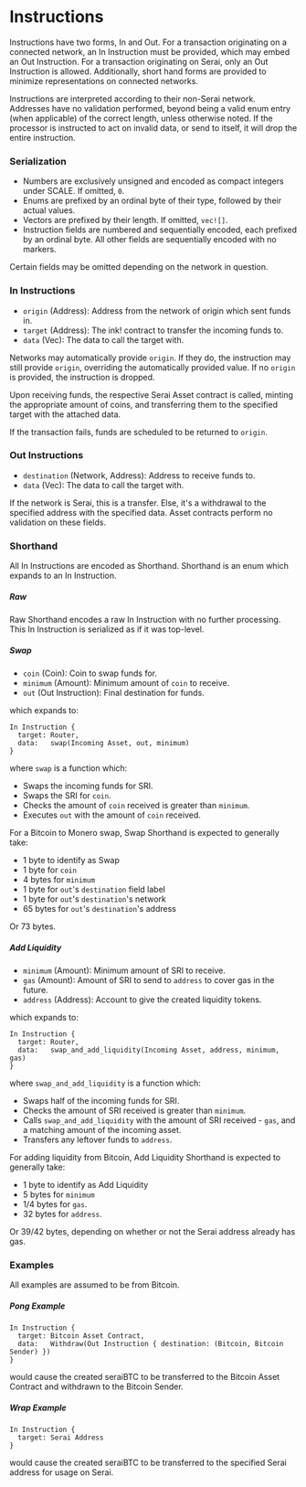 # Instructions

Instructions have two forms, In and Out. For a transaction originating on a
connected network, an In Instruction must be provided, which may embed an Out
Instruction. For a transaction originating on Serai, only an Out Instruction is
allowed. Additionally, short hand forms are provided to minimize representations
on connected networks.

Instructions are interpreted according to their non-Serai network. Addresses
have no validation performed, beyond being a valid enum entry (when applicable)
of the correct length, unless otherwise noted. If the processor is instructed to
act on invalid data, or send to itself, it will drop the entire instruction.

### Serialization

  - Numbers are exclusively unsigned and encoded as compact integers under
SCALE. If omitted, `0`.
  - Enums are prefixed by an ordinal byte of their type, followed by their
actual values.
  - Vectors are prefixed by their length. If omitted, `vec![]`.
  - Instruction fields are numbered and sequentially encoded, each prefixed by
an ordinal byte. All other fields are sequentially encoded with no markers.

Certain fields may be omitted depending on the network in question.

### In Instructions

  - `origin` (Address): Address from the network of origin which sent funds in.
  - `target` (Address): The ink! contract to transfer the incoming funds to.
  - `data`   (Vec<u8>): The data to call the target with.

Networks may automatically provide `origin`. If they do, the instruction may
still provide `origin`, overriding the automatically provided value. If no
`origin` is provided, the instruction is dropped.

Upon receiving funds, the respective Serai Asset contract is called, minting the
appropriate amount of coins, and transferring them to the specified target with
the attached data.

If the transaction fails, funds are scheduled to be returned to `origin`.

### Out Instructions

  - `destination` (Network, Address): Address to receive funds to.
  - `data`        (Vec<u8>): The data to call the target with.

If the network is Serai, this is a transfer. Else, it's a withdrawal to the
specified address with the specified data. Asset contracts perform no validation
on these fields.

### Shorthand

All In Instructions are encoded as Shorthand. Shorthand is an enum which expands
to an In Instruction.

##### Raw

Raw Shorthand encodes a raw In Instruction with no further processing. This In
Instruction is serialized as if it was top-level.

##### Swap

  - `coin`    (Coin):            Coin to swap funds for.
  - `minimum` (Amount):          Minimum amount of `coin` to receive.
  - `out`     (Out Instruction): Final destination for funds.

which expands to:

```
In Instruction {
  target: Router,
  data:   swap(Incoming Asset, out, minimum)
}
```

where `swap` is a function which:

  - Swaps the incoming funds for SRI.
  - Swaps the SRI for `coin`.
  - Checks the amount of `coin` received is greater than `minimum`.
  - Executes `out` with the amount of `coin` received.

For a Bitcoin to Monero swap, Swap Shorthand is expected to generally take:

  - 1 byte to identify as Swap
  - 1 byte for `coin`
  - 4 bytes for `minimum`
  - 1 byte for `out`'s `destination` field label
  - 1 byte for `out`'s `destination`'s network
  - 65 bytes for `out`'s `destination`'s address

Or 73 bytes.

##### Add Liquidity

  - `minimum` (Amount):  Minimum amount of SRI to receive.
  - `gas`     (Amount):  Amount of SRI to send to `address` to cover gas in the
future.
  - `address` (Address): Account to give the created liquidity tokens.

which expands to:

```
In Instruction {
  target: Router,
  data:   swap_and_add_liquidity(Incoming Asset, address, minimum, gas)
}
```

where `swap_and_add_liquidity` is a function which:

  - Swaps half of the incoming funds for SRI.
  - Checks the amount of SRI received is greater than `minimum`.
  - Calls `swap_and_add_liquidity` with the amount of SRI received - `gas`, and
a matching amount of the incoming asset.
  - Transfers any leftover funds to `address`.

For adding liquidity from Bitcoin, Add Liquidity Shorthand is expected to
generally take:

  - 1 byte to identify as Add Liquidity
  - 5 bytes for `minimum`
  - 1/4 bytes for `gas`.
  - 32 bytes for `address`.

Or 39/42 bytes, depending on whether or not the Serai address already has gas.

### Examples

All examples are assumed to be from Bitcoin.

##### Pong Example

```
In Instruction {
  target: Bitcoin Asset Contract,
  data:   Withdraw(Out Instruction { destination: (Bitcoin, Bitcoin Sender) })
}
```

would cause the created seraiBTC to be transferred to the Bitcoin Asset Contract
and withdrawn to the Bitcoin Sender.

##### Wrap Example

```
In Instruction {
  target: Serai Address
}
```

would cause the created seraiBTC to be transferred to the specified Serai
address for usage on Serai.
